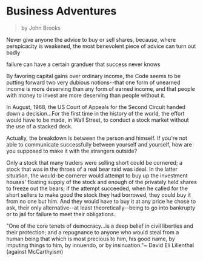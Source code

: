 # Business Adventures
> by John Brooks

Never give anyone the advice to buy or sell shares, because, where perspicacity is weakened, the most benevolent piece of advice can turn out badly

failure can have a certain granduer that success never knows

By favoring capital gains over ordinary income, the Code seems to be putting forward two very dubious notions--that one form of unearned income is more deserving than any form of earned income, and that people with money to invest are more deserving than people without it.

In August, 1968, the US Court of Appeals for the Second Circuit handed down a decision...For the first time in the history of the world, the effort would have to be made, in Wall Street, to conduct a stock market without the use of a stacked deck.

Actually, the breakdown is between the person and himself. If you're not able to communicate successfully between yourself and yourself, how are you supposed to make it with the strangers outside?

Only a stock that many traders were selling short could be cornered; a stock that was in the throes of a real bear raid was ideal. In the latter situation, the would-be cornerer would attempt to buy up the investment houses' floating supply of the stock and enough of the privately held shares to freeze out the bears; if the attempt succeeded, when he called for the short sellers to make good the stock they had borrowed, they could buy it from no one but him. And they would have to buy it at any price he chose to ask, their only alternative--at least theoretically--being to go into bankrupty or to jail for failure to meet their obligations.

"One of the core tenets of democracy...is a deep belief in civil liberties and their protection; and a repugnance to anyone who would steal from a human being that which is most precious to him, his good name, by imputing things to him, by innuendo, or by insinuation."~ David Eli Lilienthal (against McCarthyism)